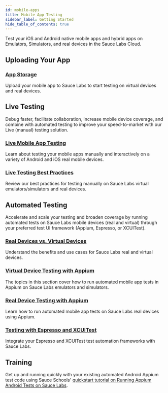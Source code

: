 ```yaml
---
id: mobile-apps
title: Mobile App Testing
sidebar_label: Getting Started
hide_table_of_contents: true
---
```


Test your iOS and Android native mobile apps and hybrid apps on Emulators, Simulators, and real devices in the Sauce Labs Cloud.

## Uploading Your App

<div>
  <div className="box boxwidetop card">
    <div className="container">
    <a href="/mobile-apps/app-storage"><h3>App Storage</h3></a>
    <p>Upload your mobile app to Sauce Labs to start testing on virtual devices and real devices.</p>
    </div>
  </div>
</div>

## Live Testing

Debug faster, facilitate collaboration, increase mobile device coverage, and combine with automated testing to improve your speed-to-market with our Live (manual) testing solution.

<div className="box-wrapper" markdown="1">

  <div className="box box1 card">
    <div className="container">
    <a href="/mobile-apps/live-testing/live-mobile-app-testing"><h3>Live Mobile App Testing</h3></a>
    <p>Learn about testing your mobile apps manually and interactively on a variety of Android and iOS real mobile devices.</p>
    </div>
  </div>
  <div className="box box2 card">
    <div className="container">
    <a href="/mobile-apps/live-testing/live-mobile-app-testing"><h3>Live Testing Best Practices</h3></a>
    <p>Review our best practices for testing manually on Sauce Labs virtual emulators/simulators and real devices.</p>
    </div>
  </div>
</div>

## Automated Testing

Accelerate and scale your testing and broaden coverage by running automated tests on Sauce Labs mobile devices (real and virtual) through your preferred test UI framework (Appium, Espresso, or XCUITest).

<div>
  <div className="box boxwidetop card">
    <div className="container">
    <a href="/mobile-apps/supported-devices"><h3>Real Devices vs. Virtual Devices</h3></a>
    <p>Understand the benefits and use cases for Sauce Labs real and virtual devices.</p>
    </div>
  </div>
</div>
<div className="box-wrapper" markdown="1">
  <div className="box box1 card">
    <div className="container">
    <a href="/mobile-apps/automated-testing/appium/virtual-devices"><h3>Virtual Device Testing with Appium</h3></a>The topics in this section cover how to run automated mobile app tests in Appium on Sauce Labs emulators and simulators.
    </div>
  </div>
  <div className="box box2 card">
    <div className="container">
    <a href="/mobile-apps/automated-testing/appium/real-devices"><h3>Real Device Testing with Appium</h3></a>Learn how to run automated mobile app tests on Sauce Labs real devices using Appium.
    </div>
  </div>
</div>
<div className="box boxwidebottom card">
  <div className="container">
  <a href="/mobile-apps/automated-testing/espresso-xcuitest"><h3>Testing with Espresso and XCUITest</h3></a>
  <p>Integrate your Espresso and XCUITest test automation frameworks with Sauce Labs.</p>
  </div>
</div>

## Training

Get up and running quickly with your existing automated Android Appium test code using Sauce Schools' [quickstart tutorial on Running Appium Android Tests on Sauce Labs](https://training.saucelabs.com/codelabs/Module2-Quickstart/?index=..%2F..quickstart#0).
